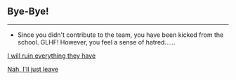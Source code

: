## Bye-Bye!

---

* Since you didn't contribute to the team, you have been kicked from the school. GLHF!
However, you feel a sense of hatred......

[I will ruin everything they have](got-caught.md)

[Nah, I'll just leave](../outside-school/)